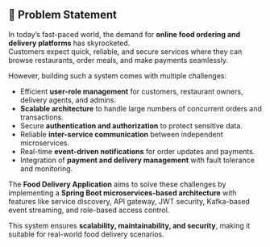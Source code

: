 ## 📝 Problem Statement  

In today’s fast-paced world, the demand for **online food ordering and delivery platforms** has skyrocketed.  
Customers expect quick, reliable, and secure services where they can browse restaurants, order meals, and make payments seamlessly.  

However, building such a system comes with multiple challenges:  
- Efficient **user-role management** for customers, restaurant owners, delivery agents, and admins.  
- **Scalable architecture** to handle large numbers of concurrent orders and transactions.  
- Secure **authentication and authorization** to protect sensitive data.  
- Reliable **inter-service communication** between independent microservices.  
- Real-time **event-driven notifications** for order updates and payments.  
- Integration of **payment and delivery management** with fault tolerance and monitoring.  

The **Food Delivery Application** aims to solve these challenges by implementing a **Spring Boot microservices-based architecture** with features like service discovery, API gateway, JWT security, Kafka-based event streaming, and role-based access control.  

This system ensures **scalability, maintainability, and security**, making it suitable for real-world food delivery scenarios.  
